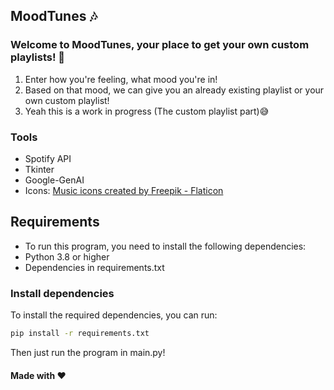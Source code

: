 ## MoodTunes 🎶

### Welcome to MoodTunes, your place to get your own custom playlists! 🤩

1. Enter how you're feeling, what mood you're in!
2. Based on that mood, we can give you an already existing playlist or your own custom playlist!
3. Yeah this is a work in progress (The custom playlist part)😅

### Tools

- Spotify API
- Tkinter
- Google-GenAI
- Icons: <a href="https://www.flaticon.com/free-icons/music" title="music icons">Music icons created by Freepik - Flaticon</a>

## Requirements

- To run this program, you need to install the following dependencies:
- Python 3.8 or higher
- Dependencies in requirements.txt

### Install dependencies
To install the required dependencies, you can run:

```bash
pip install -r requirements.txt
```
Then just run the program in main.py!

#### Made with ❤️
